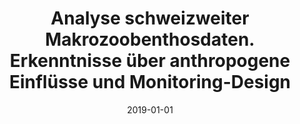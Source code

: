 ---
title: "Analyse schweizweiter Makrozoobenthosdaten. Erkenntnisse über anthropogene Einflüsse und Monitoring-Design"
authors:
- Schuwirth, N.
- Caradima, B.
- Schindler Wildhaber, Y.
- Sarbach-Remund, N.
date: "2019-01-01"

publication: "Aqua & Gas"

links:
    pdf: https://www.dora.lib4ri.ch/eawag/islandora/object/eawag:19693
---